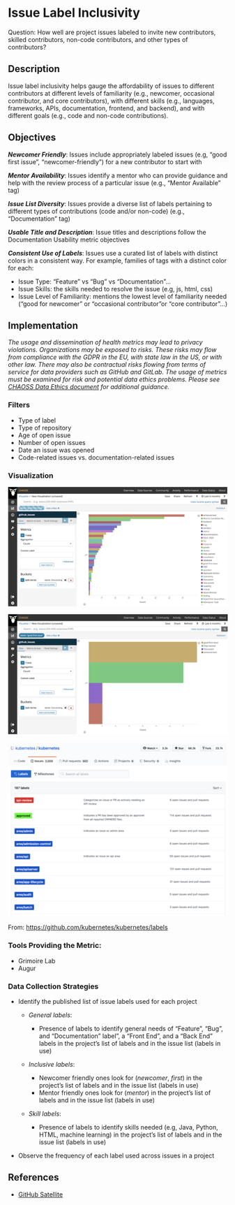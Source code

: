 # Issue Label Inclusivity
Question: How well are project issues labeled to invite new contributors, skilled contributors, non-code contributors, and other types of contributors?


## Description
Issue label inclusivity helps gauge the affordability of issues to different contributors at different levels of familiarity (e.g., newcomer, occasional contributor, and core contributors), with different skills (e.g., languages, frameworks, APIs, documentation, frontend, and backend), and with different goals (e.g., code and non-code contributions).

## Objectives

*__Newcomer Friendly__*: Issues include appropriately labeled issues (e.g, “good first issue”, “newcomer-friendly”) for a new contributor to start with

*__Mentor Availability__*: Issues identify a mentor who can provide guidance and help with the review process of a particular issue (e.g., “Mentor Available” tag)

*__Issue List Diversity__*: Issues provide a diverse list of labels pertaining to different types of contributions (code and/or non-code) (e.g., “Documentation” tag)

*__Usable Title and Description__*: Issue titles and descriptions follow the Documentation Usability metric objectives

*__Consistent Use of Labels__*: Issues use a curated list of labels with distinct colors in a consistent way.
For example, families of tags with a distinct color for each:

- Issue Type: “Feature” vs “Bug” vs “Documentation”...
- Issue Skills: the skills needed to resolve the issue (e.g, js, html, css)
- Issue Level of Familiarity: mentions the lowest level of familiarity needed (“good for newcomer” or “occasional contributor”or “core contributor”...)

## Implementation
*The usage and dissemination of health metrics may lead to privacy violations. Organizations may be exposed to risks. These risks may flow from compliance with the GDPR in the EU, with state law in the US, or with other law. There may also be contractual risks flowing from terms of service for data providers such as GitHub and GitLab. The usage of metrics must be examined for risk and potential data ethics problems. Please see [CHAOSS Data Ethics document](https://github.com/chaoss/community/blob/main/data-use-statement.md) for additional guidance.*

### Filters

- Type of label
- Type of repository
- Age of open issue
- Number of open issues
- Date an issue was opened
- Code-related issues vs. documentation-related issues

### Visualization

![grimoire lab example #1](https://raw.githubusercontent.com/chaoss/wg-dei/main/focus-areas/project-and-community/images/issue-label-inclusivity_grimoire-lab-viz-example1.png)

![grimoire lab example #2](https://raw.githubusercontent.com/chaoss/wg-dei/main/focus-areas/project-and-community/images/issue-label-inclusivity_grimoire-lab-viz-example2.png)


![example labels from kubernetes project](https://raw.githubusercontent.com/chaoss/wg-dei/main/focus-areas/project-and-community/images/issue-label-inclusivity_kubernetes-labels-example.png)

From: https://github.com/kubernetes/kubernetes/labels

### Tools Providing the Metric: 
- Grimoire Lab
- Augur

### Data Collection Strategies

- Identify the published list of issue labels used for each project
   - *General labels*:
      - Presence of labels to identify general needs of  “Feature”, “Bug”, and “Documentation” label”, a “Front End”, and a “Back End” labels in the project’s list of labels and in the issue list (labels in use)
   - *Inclusive labels*:
     - Newcomer friendly ones look for (*newcomer*, *first*) in the project’s list of labels and in the issue list (labels in use)
     - Mentor friendly ones look for (*mentor*) in the project’s list of labels and in the issue list (labels in use)

  - *Skill labels*:
     - Presence of labels to identify skills needed (e.g, Java, Python, HTML, machine learning) in the project’s list of labels and in the issue list (labels in use)

- Observe the frequency of each label used across issues in a project

## References
- [GitHub Satellite](https://githubsatellite.com/)
